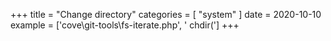 +++
title = "Change directory"
categories = [ "system" ]
date = 2020-10-10
example = ['cove\git-tools\fs-iterate.php', ' chdir(']
+++
